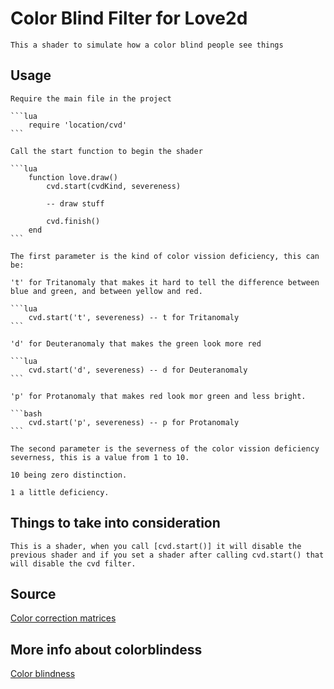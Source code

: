 # Color Blind Filter for Love2d

    This a shader to simulate how a color blind people see things

## Usage

    Require the main file in the project

    ```lua
        require 'location/cvd'
    ```

    Call the start function to begin the shader

    ```lua
        function love.draw()
            cvd.start(cvdKind, severeness)

            -- draw stuff

            cvd.finish()
        end
    ```

    The first parameter is the kind of color vission deficiency, this can be:

    't' for Tritanomaly that makes it hard to tell the difference between blue and green, and between yellow and red.

    ```lua
        cvd.start('t', severeness) -- t for Tritanomaly
    ```

    'd' for Deuteranomaly that makes the green look more red

    ```lua
        cvd.start('d', severeness) -- d for Deuteranomaly
    ```

    'p' for Protanomaly that makes red look mor green and less bright.

    ```bash
        cvd.start('p', severeness) -- p for Protanomaly
    ```

    The second parameter is the severness of the color vission deficiency severness, this is a value from 1 to 10. 
    
    10 being zero distinction.

    1 a little deficiency.

## Things to take into consideration

    This is a shader, when you call [cvd.start()] it will disable the previous shader and if you set a shader after calling cvd.start() that will disable the cvd filter.

## Source
[Color correction matrices](https://www.inf.ufrgs.br/~oliveira/pubs_files/CVD_Simulation/CVD_Simulation.html)

## More info about colorblindess
[Color blindness](https://www.nei.nih.gov/learn-about-eye-health/eye-conditions-and-diseases/color-blindness)


